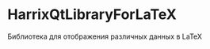 HarrixQtLibraryForLaTeX
=======================

 Библиотека для отображения различных данных в LaTeX

